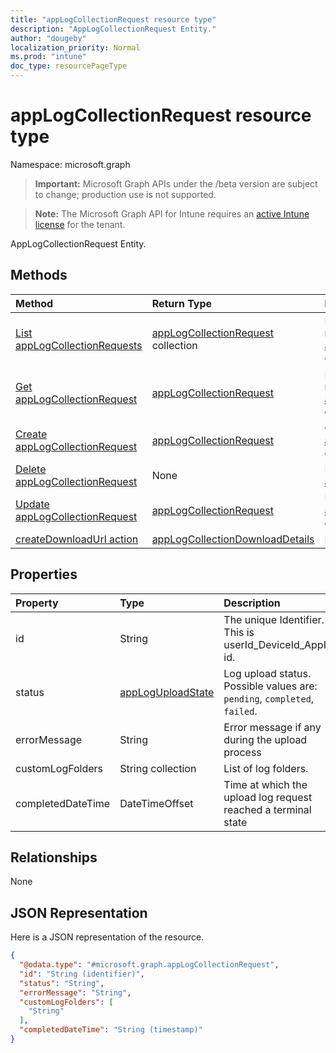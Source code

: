 ```yaml
---
title: "appLogCollectionRequest resource type"
description: "AppLogCollectionRequest Entity."
author: "dougeby"
localization_priority: Normal
ms.prod: "intune"
doc_type: resourcePageType
---
```


# appLogCollectionRequest resource type

Namespace: microsoft.graph

> **Important:** Microsoft Graph APIs under the /beta version are subject to change; production use is not supported.

> **Note:** The Microsoft Graph API for Intune requires an [active Intune license](https://go.microsoft.com/fwlink/?linkid=839381) for the tenant.

AppLogCollectionRequest Entity.

## Methods
|Method|Return Type|Description|
|:---|:---|:---|
|[List appLogCollectionRequests](../api/intune-devices-applogcollectionrequest-list.md)|[appLogCollectionRequest](../resources/intune-devices-applogcollectionrequest.md) collection|List properties and relationships of the [appLogCollectionRequest](../resources/intune-devices-applogcollectionrequest.md) objects.|
|[Get appLogCollectionRequest](../api/intune-devices-applogcollectionrequest-get.md)|[appLogCollectionRequest](../resources/intune-devices-applogcollectionrequest.md)|Read properties and relationships of the [appLogCollectionRequest](../resources/intune-devices-applogcollectionrequest.md) object.|
|[Create appLogCollectionRequest](../api/intune-devices-applogcollectionrequest-create.md)|[appLogCollectionRequest](../resources/intune-devices-applogcollectionrequest.md)|Create a new [appLogCollectionRequest](../resources/intune-devices-applogcollectionrequest.md) object.|
|[Delete appLogCollectionRequest](../api/intune-devices-applogcollectionrequest-delete.md)|None|Deletes a [appLogCollectionRequest](../resources/intune-devices-applogcollectionrequest.md).|
|[Update appLogCollectionRequest](../api/intune-devices-applogcollectionrequest-update.md)|[appLogCollectionRequest](../resources/intune-devices-applogcollectionrequest.md)|Update the properties of a [appLogCollectionRequest](../resources/intune-devices-applogcollectionrequest.md) object.|
|[createDownloadUrl action](../api/intune-devices-applogcollectionrequest-createdownloadurl.md)|[appLogCollectionDownloadDetails](../resources/intune-devices-applogcollectiondownloaddetails.md)|Not yet documented|

## Properties
|Property|Type|Description|
|:---|:---|:---|
|id|String|The unique Identifier. This is userId_DeviceId_AppId id.|
|status|[appLogUploadState](../resources/intune-devices-apploguploadstate.md)|Log upload status. Possible values are: `pending`, `completed`, `failed`.|
|errorMessage|String|Error message if any during the upload process|
|customLogFolders|String collection|List of log folders. |
|completedDateTime|DateTimeOffset|Time at which the upload log request reached a terminal state|

## Relationships
None

## JSON Representation
Here is a JSON representation of the resource.
<!-- {
  "blockType": "resource",
  "keyProperty": "id",
  "@odata.type": "microsoft.graph.appLogCollectionRequest"
}
-->
``` json
{
  "@odata.type": "#microsoft.graph.appLogCollectionRequest",
  "id": "String (identifier)",
  "status": "String",
  "errorMessage": "String",
  "customLogFolders": [
    "String"
  ],
  "completedDateTime": "String (timestamp)"
}
```



